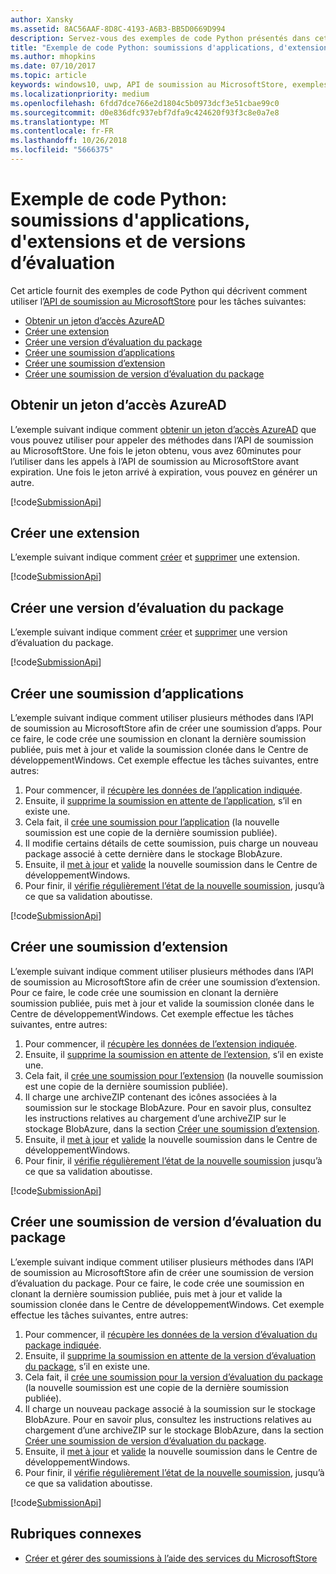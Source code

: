 ```yaml
---
author: Xansky
ms.assetid: 8AC56AAF-8D8C-4193-A6B3-BB5D0669D994
description: Servez-vous des exemples de code Python présentés dans cette section pour en savoir plus sur l’utilisation de l’API de soumission au MicrosoftStore.
title: "Exemple de code Python: soumissions d'applications, d'extensions et de versions d’évaluation"
ms.author: mhopkins
ms.date: 07/10/2017
ms.topic: article
keywords: windows10, uwp, API de soumission au MicrosoftStore, exemples de code, python
ms.localizationpriority: medium
ms.openlocfilehash: 6fdd7dce766e2d1804c5b0973dcf3e51cbae99c0
ms.sourcegitcommit: d0e836dfc937ebf7dfa9c424620f93f3c8e0a7e8
ms.translationtype: MT
ms.contentlocale: fr-FR
ms.lasthandoff: 10/26/2018
ms.locfileid: "5666375"
---
```

# <a name="python-sample-submissions-for-apps-add-ons-and-flights"></a>Exemple de code Python: soumissions d'applications, d'extensions et de versions d’évaluation

Cet article fournit des exemples de code Python qui décrivent comment utiliser l’[API de soumission au MicrosoftStore](create-and-manage-submissions-using-windows-store-services.md) pour les tâches suivantes:

* [Obtenir un jeton d’accès AzureAD](#token)
* [Créer une extension](#create-add-on)
* [Créer une version d’évaluation du package](#create-package-flight)
* [Créer une soumission d’applications](#create-app-submission)
* [Créer une soumission d’extension](#create-add-on-submission)
* [Créer une soumission de version d’évaluation du package](#create-flight-submission)

<span id="token" />

## <a name="obtain-an-azure-ad-access-token"></a>Obtenir un jeton d’accès AzureAD

L’exemple suivant indique comment [obtenir un jeton d’accès AzureAD](create-and-manage-submissions-using-windows-store-services.md#obtain-an-azure-ad-access-token) que vous pouvez utiliser pour appeler des méthodes dans l’API de soumission au MicrosoftStore. Une fois le jeton obtenu, vous avez 60minutes pour l’utiliser dans les appels à l’API de soumission au MicrosoftStore avant expiration. Une fois le jeton arrivé à expiration, vous pouvez en générer un autre.

[!code[SubmissionApi](./code/StoreServicesExamples_Submission/python/Examples.py#L1-L20)]

<span id="create-add-on" />

## <a name="create-an-add-on"></a>Créer une extension

L’exemple suivant indique comment [créer](create-an-add-on.md) et [supprimer](delete-an-add-on.md) une extension.

[!code[SubmissionApi](./code/StoreServicesExamples_Submission/python/Examples.py#L26-L52)]

<span id="create-package-flight" />

## <a name="create-a-package-flight"></a>Créer une version d’évaluation du package

L’exemple suivant indique comment [créer](create-a-flight.md) et [supprimer](delete-a-flight.md) une version d’évaluation du package.

[!code[SubmissionApi](./code/StoreServicesExamples_Submission/python/Examples.py#L58-L87)]

<span id="create-app-submission" />

## <a name="create-an-app-submission"></a>Créer une soumission d’applications

L’exemple suivant indique comment utiliser plusieurs méthodes dans l’API de soumission au MicrosoftStore afin de créer une soumission d’apps. Pour ce faire, le code crée une soumission en clonant la dernière soumission publiée, puis met à jour et valide la soumission clonée dans le Centre de développementWindows. Cet exemple effectue les tâches suivantes, entre autres:

1. Pour commencer, il [récupère les données de l’application indiquée](get-an-app.md).
2. Ensuite, il [supprime la soumission en attente de l’application](delete-an-app-submission.md), s’il en existe une.
3. Cela fait, il [crée une soumission pour l’application](create-an-app-submission.md) (la nouvelle soumission est une copie de la dernière soumission publiée).
4. Il modifie certains détails de cette soumission, puis charge un nouveau package associé à cette dernière dans le stockage BlobAzure.
5. Ensuite, il [met à jour](update-an-app-submission.md) et [valide](commit-an-app-submission.md) la nouvelle soumission dans le Centre de développementWindows.
6. Pour finir, il [vérifie régulièrement l’état de la nouvelle soumission](get-status-for-an-app-submission.md), jusqu’à ce que sa validation aboutisse.

[!code[SubmissionApi](./code/StoreServicesExamples_Submission/python/Examples.py#L93-L166)]

<span id="create-add-on-submission" />

## <a name="create-an-add-on-submission"></a>Créer une soumission d’extension

L’exemple suivant indique comment utiliser plusieurs méthodes dans l’API de soumission au MicrosoftStore afin de créer une soumission d’extension. Pour ce faire, le code crée une soumission en clonant la dernière soumission publiée, puis met à jour et valide la soumission clonée dans le Centre de développementWindows. Cet exemple effectue les tâches suivantes, entre autres:

1. Pour commencer, il [récupère les données de l’extension indiquée](get-an-add-on.md).
2. Ensuite, il [supprime la soumission en attente de l’extension](delete-an-add-on-submission.md), s’il en existe une.
3. Cela fait, il [crée une soumission pour l’extension](create-an-add-on-submission.md) (la nouvelle soumission est une copie de la dernière soumission publiée).
4. Il charge une archiveZIP contenant des icônes associées à la soumission sur le stockage BlobAzure. Pour en savoir plus, consultez les instructions relatives au chargement d’une archiveZIP sur le stockage BlobAzure, dans la section [Créer une soumission d’extension](manage-add-on-submissions.md#create-an-add-on-submission).
5. Ensuite, il [met à jour](update-an-add-on-submission.md) et [valide](commit-an-add-on-submission.md) la nouvelle soumission dans le Centre de développementWindows.
6. Pour finir, il [vérifie régulièrement l’état de la nouvelle soumission](get-status-for-an-add-on-submission.md) jusqu’à ce que sa validation aboutisse.

[!code[SubmissionApi](./code/StoreServicesExamples_Submission/python/Examples.py#L172-L245)]

<span id="create-flight-submission" />

## <a name="create-a-package-flight-submission"></a>Créer une soumission de version d’évaluation du package

L’exemple suivant indique comment utiliser plusieurs méthodes dans l’API de soumission au MicrosoftStore afin de créer une soumission de version d’évaluation du package. Pour ce faire, le code crée une soumission en clonant la dernière soumission publiée, puis met à jour et valide la soumission clonée dans le Centre de développementWindows. Cet exemple effectue les tâches suivantes, entre autres:

1. Pour commencer, il [récupère les données de la version d’évaluation du package indiquée](get-a-flight.md).
2. Ensuite, il [supprime la soumission en attente de la version d’évaluation du package](delete-a-flight-submission.md), s’il en existe une.
3. Cela fait, il [crée une soumission pour la version d’évaluation du package](create-a-flight-submission.md) (la nouvelle soumission est une copie de la dernière soumission publiée).
4. Il charge un nouveau package associé à la soumission sur le stockage BlobAzure. Pour en savoir plus, consultez les instructions relatives au chargement d’une archiveZIP sur le stockage BlobAzure, dans la section [Créer une soumission de version d’évaluation du package](manage-flight-submissions.md#create-a-package-flight-submission).
5. Ensuite, il [met à jour](update-a-flight-submission.md) et [valide](commit-a-flight-submission.md) la nouvelle soumission dans le Centre de développementWindows.
6. Pour finir, il [vérifie régulièrement l’état de la nouvelle soumission](get-status-for-a-flight-submission.md), jusqu’à ce que sa validation aboutisse.

[!code[SubmissionApi](./code/StoreServicesExamples_Submission/python/Examples.py#L251-L325)]

## <a name="related-topics"></a>Rubriques connexes

* [Créer et gérer des soumissions à l’aide des services du MicrosoftStore](create-and-manage-submissions-using-windows-store-services.md)

